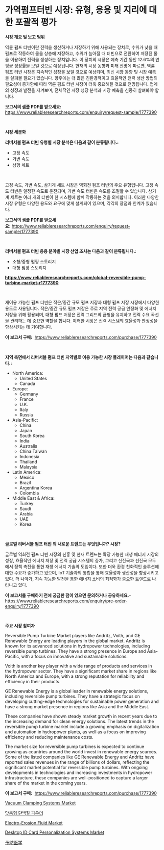 <p><h1>가역펌프터빈 시장: 유형, 응용 및 지리에 대한 포괄적 평가</h1></p><p><strong>시장 개요 및 보고 범위</strong></p>
<p><p>역륜 펌프 터빈이란 전력을 생산하거나 저장하기 위해 사용되는 장치로, 수위가 낮을 때 펌프로 작동하여 물을 상층에 저장하고, 수위가 높아질 때 터빈으로 전환하여 저장된 물을 이용하여 전력을 생성하는 장치입니다. 이 장치의 시장은 예측 기간 동안 12.6%의 연평균 성장률을 보일 것으로 예상됩니다. 현재의 시장 동향과 미래 전망에 따르면, 역륜 펌프 터빈 시장은 지속적인 성장을 보일 것으로 예상되며, 최신 시장 동향 및 시장 예측을 살펴볼 필요가 있습니다. 향후에는 더 많은 친환경적이고 효율적인 전력 생산 방법의 필요성이 증가함에 따라 역륜 펌프 터빈 시장이 더욱 중요해질 것으로 전망됩니다. 업계의 성장과 발전을 지켜보며, 전체적인 시장 성장 분석과 시장 예측을 신중히 살펴봐야 합니다.</p></p>
<p><strong>보고서의 샘플 PDF를 받으세요:</strong> <a href="https://www.reliableresearchreports.com/enquiry/request-sample/1777390">https://www.reliableresearchreports.com/enquiry/request-sample/1777390</a></p>
<p>&nbsp;</p>
<p><strong>시장 세분화</strong></p>
<p><strong>리버서블 펌프 터빈 유형별 시장 분석은 다음과 같이 분류됩니다.:</strong></p>
<p><ul><li>고정 속도</li><li>가변 속도</li><li>삼항 세트</li></ul></p>
<p>&nbsp;</p>
<p><p>고정 속도, 가변 속도, 삼기계 세트 시장은 역회전 펌프 터빈의 주요 유형입니다. 고정 속도 터빈은 일정한 속도로 운전되며, 가변 속도 터빈은 속도를 조절할 수 있습니다. 삼기계 세트는 여러 개의 터빈이 한 시스템에 함께 작동하는 것을 의미합니다. 이러한 다양한 시장 유형은 다양한 용도와 요구에 맞게 설계되어 있으며, 각각의 장점과 한계가 있습니다.</p></p>
<p><strong>보고서의 샘플 PDF를 받으세요:</strong>&nbsp;<a href="https://www.reliableresearchreports.com/enquiry/request-sample/1777390">https://www.reliableresearchreports.com/enquiry/request-sample/1777390</a></p>
<p>&nbsp;</p>
<p><strong> 리버서블 펌프 터빈 응용 분야별 시장 산업 조사는 다음과 같이 분류됩니다.:</strong></p>
<p><ul><li>소형/중형 펌핑 스토리지</li><li>대형 펌핑 스토리지</li></ul></p>
<p><strong><a href="https://www.reliableresearchreports.com/global-reversible-pump-turbine-market-r1777390">https://www.reliableresearchreports.com/global-reversible-pump-turbine-market-r1777390</a></strong></p>
<p>&nbsp;</p>
<p><p>재이용 가능한 펌프 터빈은 작은/중간 규모 펌프 저장과 대형 펌프 저장 시장에서 다양한 용도로 사용됩니다. 작은/중간 규모 펌프 저장은 주로 지역 전력 공급 안정화 및 에너지 저장을 위해 활용되며, 대형 펌프 저장은 전력 그리드의 균형을 유지하고 전력 수요 곡선을 관리하는 데 중요한 역할을 합니다. 이러한 시장은 전력 시스템의 효율성과 안정성을 향상시키는 데 기여합니다.</p></p>
<p><strong>이 보고서 구매:</strong>&nbsp; <a href="https://www.reliableresearchreports.com/purchase/1777390">https://www.reliableresearchreports.com/purchase/1777390</a></p>
<p>&nbsp;</p>
<p><strong>지역 측면에서 리버서블 펌프 터빈 지역별로 이용 가능한 시장 플레이어는 다음과 같습니다.:</strong></p>
<p><ul>
    <li>
        North America:
        <ul>
            <li>United States</li>
            <li>Canada</li>
        </ul>
    </li>
    <li>
        Europe:
        <ul>
            <li>Germany</li>
            <li>France</li>
            <li>U.K.</li>
            <li>Italy</li>
            <li>Russia</li>
        </ul>
    </li>
    <li>
        Asia-Pacific:
        <ul>
            <li>China</li>
            <li>Japan</li>
            <li>South Korea</li>
            <li>India</li>
            <li>Australia</li>
            <li>China Taiwan</li>
            <li>Indonesia</li>
            <li>Thailand</li>
            <li>Malaysia</li>
        </ul>
    </li>
    <li>
        Latin America:
        <ul>
            <li>Mexico</li>
            <li>Brazil</li>
            <li>Argentina Korea</li>
            <li>Colombia</li>
        </ul>
    </li>
    <li>
        Middle East & Africa:
        <ul>
            <li>Turkey</li>
            <li>Saudi</li>
            <li>Arabia</li>
            <li>UAE</li>
            <li>Korea</li>
        </ul>
    </li>
    </ul></p>
<p>&nbsp;</p>
<p><strong>글로벌 리버서블 펌프 터빈 의 새로운 트렌드는 무엇입니까? 시장?</strong></p>
<p><p>글로벌 역회전 펌프 터빈 시장의 신흥 및 현재 트렌드는 확장 가능한 재생 에너지 시장의 성장, 효율적인 에너지 저장 및 전력 공급 시스템의 증가, 그리고 신진국과 선진국 모두에서 정책 촉진을 통한 재생 에너지 기술의 도입이다. 또한 더욱 환경 친화적인 솔루션에 대한 수요가 증가하고 있으며, IoT 기술과의 통합을 통해 효율성과 생산성을 향상시키고 있다. 더 나아가, 지속 가능한 발전을 통한 에너지 소비의 최적화가 중요한 트렌드로 나타나고 있다.</p></p>
<p><strong>이 보고서를 구매하기 전에 궁금한 점이 있으면 문의하거나 공유하세요.</strong>- <a href="https://www.reliableresearchreports.com/enquiry/pre-order-enquiry/1777390">https://www.reliableresearchreports.com/enquiry/pre-order-enquiry/1777390</a></p>
<p>&nbsp;</p>
<p><strong>주요 시장 참여자</strong></p>
<p><p>Reversible Pump Turbine Market players like Andritz, Voith, and GE Renewable Energy are leading players in the global market. Andritz is known for its advanced solutions in hydropower technologies, including reversible pump turbines. They have a strong presence in Europe and Asia-Pacific, with a focus on innovative and sustainable solutions.</p><p>Voith is another key player with a wide range of products and services in the hydropower sector. They have a significant market share in regions like North America and Europe, with a strong reputation for reliability and efficiency in their products.</p><p>GE Renewable Energy is a global leader in renewable energy solutions, including reversible pump turbines. They have a strategic focus on developing cutting-edge technologies for sustainable power generation and have a strong market presence in regions like Asia and the Middle East.</p><p>These companies have shown steady market growth in recent years due to the increasing demand for clean energy solutions. The latest trends in the reversible pump turbine market include a growing emphasis on digitalization and automation in hydropower plants, as well as a focus on improving efficiency and reducing maintenance costs.</p><p>The market size for reversible pump turbines is expected to continue growing as countries around the world invest in renewable energy sources. Some of the listed companies like GE Renewable Energy and Andritz have reported sales revenues in the range of billions of dollars, reflecting the significant market potential for reversible pump turbines. With ongoing developments in technologies and increasing investments in hydropower infrastructure, these companies are well-positioned to capture a larger share of the market in the coming years.</p></p>
<p><strong>이 보고서 구매:</strong>&nbsp;&nbsp;<a href="https://www.reliableresearchreports.com/purchase/1777390">https://www.reliableresearchreports.com/purchase/1777390</a></p>
<p><p><a href="https://github.com/RickHolmes3/Market-Research-Report-List-4/blob/main/vacuum-clamping-systems-market.md">Vacuum Clamping Systems Market</a></p><p><a href="https://medium.com/@jerrodhilll/%EA%B0%9C%EC%9D%B8%ED%99%94-%EB%8B%A8%EB%B0%B1%EC%A7%88-%EB%B6%84%EB%A7%90-%EC%8B%9C%EC%9E%A5%EC%9D%80-%EC%8B%9C%EC%9E%A5-%EC%A0%90%EC%9C%A0%EC%9C%A8-%EC%8B%9C%EC%9E%A5-%ED%8A%B8%EB%A0%8C%EB%93%9C-%EB%B0%8F-%EC%8B%9C%EC%9E%A5-%EC%84%B1%EC%9E%A5%EC%97%90-%EB%8C%80%ED%95%9C-%EC%A0%95%EB%B3%B4%EB%A5%BC-%EC%A0%9C%EA%B3%B5%ED%95%A9%EB%8B%88%EB%8B%A4-bb45e571b3a8">맞춤형 단백질 파우더</a></p><p><a href="https://www.linkedin.com/pulse/global-electro-erosion-fluid-market-size-trends-insights-projections-mseif?trackingId=Rq8K7uesZUFF2GE2V2a95Q%3D%3D">Electro-Erosion Fluid Market</a></p><p><a href="https://www.linkedin.com/pulse/desktop-id-card-personalization-systems-market-size-2024-2031-cpf4f?trackingId=2vnvi%2Bu0onWMNvSIn1k8Cw%3D%3D">Desktop ID Card Personalization Systems Market</a></p><p><a href="https://medium.com/@jackrichards5445/%E4%BA%88%E9%98%B2%E5%8C%BB%E5%AD%A6%E5%B8%82%E5%A0%B4%E3%81%AE%E6%B4%9E%E5%AF%9F-%E5%B8%82%E5%A0%B4%E5%8B%95%E5%90%91-%E6%88%90%E9%95%B7-2024%E5%B9%B4%E3%81%8B%E3%82%892031%E5%B9%B4%E3%81%BE%E3%81%A7%E3%81%AE%E4%BA%88%E6%B8%AC-4c130008eeb5">予防医学</a></p></p>